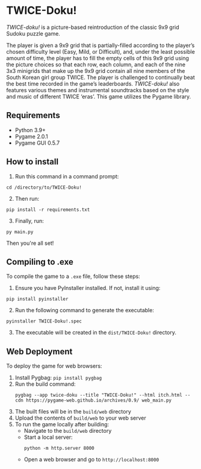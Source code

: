 # TWICE-Doku!

_TWICE-doku!_ is a picture-based reintroduction of the classic 9x9 grid Sudoku puzzle game.

The player is given a 9x9 grid that is partially-filled according to the player’s chosen difficulty level (Easy, Mild, or Difficult), and, under the least possible amount of time, the player has to fill the empty cells of this 9x9 grid using the picture choices so that each row, each column, and each of the nine 3x3 minigrids that make up the 9x9 grid contain all nine members of the South Korean girl group TWICE. The player is challenged to continually beat the best time recorded in the game’s leaderboards. _TWICE-doku!_ also features various themes and instrumental soundtracks based on the style and music of different TWICE ‘eras’. This game utilizes the Pygame library.

## Requirements

- Python 3.9+
- Pygame 2.0.1
- Pygame GUI 0.5.7

## How to install

1. Run this command in a command prompt:
```
cd /directory/to/TWICE-Doku!
```

2. Then run:
```
pip install -r requirements.txt
```

3. Finally, run:
```
py main.py
```

Then you're all set!

## Compiling to .exe

To compile the game to a `.exe` file, follow these steps:

1. Ensure you have PyInstaller installed. If not, install it using:
```
pip install pyinstaller
```

2. Run the following command to generate the executable:
```
pyinstaller TWICE-Doku!.spec
```

3. The executable will be created in the `dist/TWICE-Doku!` directory.

## Web Deployment

To deploy the game for web browsers:

1. Install Pygbag: `pip install pygbag`
2. Run the build command:
   ```
   pygbag --app twice-doku --title "TWICE-Doku!" --html itch.html --cdn https://pygame-web.github.io/archives/0.9/ web_main.py
   ```
3. The built files will be in the `build/web` directory
4. Upload the contents of `build/web` to your web server
5. To run the game locally after building:
   - Navigate to the `build/web` directory
   - Start a local server:
     ```
     python -m http.server 8000
     ```
   - Open a web browser and go to `http://localhost:8000`